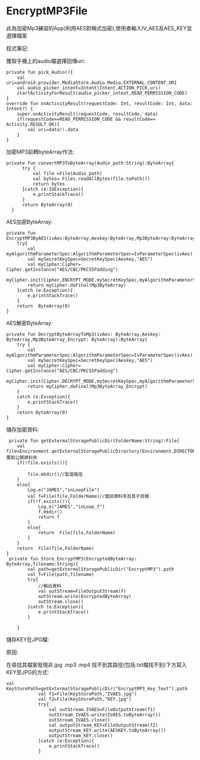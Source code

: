 # EncryptMP3File
此為加密Mp3練習的App(利用AES對稱式加密),使用者輸入IV_AES及AES_KEY並選擇檔案

程式筆記:

獲取手機上的audio檔選擇回傳uri:

    private fun pick_Audio(){
        val uri=android.provider.MediaStore.Audio.Media.EXTERNAL_CONTENT_URI
        val audio_picker_intent=Intent(Intent.ACTION_PICK,uri)
        startActivityForResult(audio_picker_intent,READ_PERMISSION_CODE)
    }
    override fun onActivityResult(requestCode: Int, resultCode: Int, data: Intent?) {
        super.onActivityResult(requestCode, resultCode, data)
        if(requestCode==READ_PERMISSION_CODE && resultCode== Activity.RESULT_OK){
            val uri=data!!.data
        }
    }

加密MP3前轉byteArray作法:

    private fun convertMP3ToByteArray(Audio_path:String):ByteArray{
          try {
              val file =File(Audio_path)
              val bytes= Files.readAllBytes(file.toPath())
              return bytes
          }catch (e:IOException){
              e.printStackTrace()
          }
          return ByteArray(0)
      }
      
AES加密ByteArray:

    private fun EncryptMP3ByAES(ivAes:ByteArray,Aeskey:ByteArray,Mp3ByteArray:ByteArray):ByteArray{
        try{
            val myAlgorithmParameterSpec:AlgorithmParameterSpec=IvParameterSpec(ivAes)
            val mySecretKeySpec=SecretKeySpec(Aeskey,"AES")
            val myCipher:Cipher= Cipher.getInstance("AES/CBC/PKCS5Padding")
            myCipher.init(Cipher.ENCRYPT_MODE,mySecretKeySpec,myAlgorithmParameterSpec)
            return myCipher.doFinal(Mp3ByteArray)
        }catch (e:Exception){
            e.printStackTrace()
        }
        return  ByteArray(0)
    }
        
AES解密ByteArray:

    private fun DecryptByteArrayToMp3(ivAes: ByteArray,Aeskey: ByteArray,Mp3ByteArray_Encrypt: ByteArray):ByteArray{
        try {
            val myAlgorithmParameterSpec:AlgorithmParameterSpec=IvParameterSpec(ivAes)
            val mySecretKeySpec=SecretKeySpec(Aeskey,"AES")
            val myCipher:Cipher= Cipher.getInstance("AES/CBC/PKCS5Padding")
            myCipher.init(Cipher.DECRYPT_MODE,mySecretKeySpec,myAlgorithmParameterSpec)
            return myCipher.doFinal(Mp3ByteArray_Encrypt)
        }
        catch (e:Exception){
            e.printStackTrace()
        }
        return ByteArray(0)
    }
    
 儲存加密資料:
 
 
     private fun getExtermalStoragePublicDir(FolderName:String):File{
        val file=Environment.getExternalStoragePublicDirectory(Environment.DIRECTORY_DOCUMENTS)//獲取公開資料夾
        if(!file.exists()){

            file.mkdir()//製造路徑
        }
        else{
            Log.e("JAMES","inLoopFile")
            val f=File(file,FolderName)//當前資料夾及其子目錄
            if(!f.exists()){
                Log.e("JAMES","inLoop_f")
                f.mkdir()
                return f
            }
            else{
                return  File(file,FolderName)
            }
        }
        return  File(file,FolderName)
    } 
     private fun Store_EncryptMP3(EncryptedByteArray: ByteArray,filename:String){
            val path=getExtermalStoragePublicDir("EncryptMP3").path
            val f=File(path,filename)
            try{
                //輸出資料
                val outStream=FileOutputStream(f)
                outStream.write(EncryptedByteArray)
                outStream.close()
            }catch (e:Exception){
                e.printStackTrace()
            }

        }
  儲存KEY在JPG檔:
  
  原因:
  
  在尋找其檔案發現非.jpg .mp3 .mp4 找不到其路徑(包括.txt檔找不到)下方寫入KEY至JPG的方式:
  
    val KeyStorePath=getExtermalStoragePublicDir("EncryptMP3_Key_Text").path
                val f1=File(KeyStorePath,"IVAES.jpg")
                val f2=File(KeyStorePath,"KEY.jpg")
                try{
                    val outStream_IVAES=FileOutputStream(f1)
                    outStream_IVAES.write(IVAES.toByteArray())
                    outStream_IVAES.close()
                    val outputStream_KEY=FileOutputStream(f2)
                    outputStream_KEY.write(AESKEY.toByteArray())
                    outputStream_KEY.close()
                }catch (e:Exception){
                    e.printStackTrace()
                }
  
